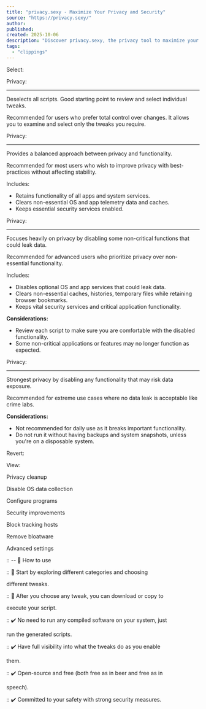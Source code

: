 ```yaml
---
title: "privacy.sexy - Maximize Your Privacy and Security"
source: "https://privacy.sexy/"
author:
published:
created: 2025-10-06
description: "Discover privacy.sexy, the privacy tool to maximize your privacy and security on Windows, macOS, and Linux. Easily use best practices to prevent tracking and make your life secure and private — because privacy is sexy."
tags:
  - "clippings"
---
```

Select:

Privacy:

---

Deselects all scripts. Good starting point to review and select individual tweaks.

Recommended for users who prefer total control over changes. It allows you to examine and select only the tweaks you require.

Privacy:

---

Provides a balanced approach between privacy and functionality.

Recommended for most users who wish to improve privacy with best-practices without affecting stability.

Includes:

- Retains functionality of all apps and system services.
- Clears non-essential OS and app telemetry data and caches.
- Keeps essential security services enabled.

Privacy:

---

Focuses heavily on privacy by disabling some non-critical functions that could leak data.

Recommended for advanced users who prioritize privacy over non-essential functionality.

Includes:

- Disables optional OS and app services that could leak data.
- Clears non-essential caches, histories, temporary files while retaining browser bookmarks.
- Keeps vital security services and critical application functionality.

**Considerations:**

- Review each script to make sure you are comfortable with the disabled functionality.
- Some non-critical applications or features may no longer function as expected.

Privacy:

---

Strongest privacy by disabling any functionality that may risk data exposure.

Recommended for extreme use cases where no data leak is acceptable like crime labs.

**Considerations:**

- Not recommended for daily use as it breaks important functionality.
- Do not run it without having backups and system snapshots, unless you're on a disposable system.

Revert:

View:

Privacy cleanup

Disable OS data collection

Configure programs

Security improvements

Block tracking hosts

Remove bloatware

Advanced settings

:: -- 🤔 How to use

:: 📙 Start by exploring different categories and choosing

different tweaks.

:: 📙 After you choose any tweak, you can download or copy to

execute your script.

:: ✔️ No need to run any compiled software on your system, just

run the generated scripts.

:: ✔️ Have full visibility into what the tweaks do as you enable

them.

:: ✔️ Open-source and free (both free as in beer and free as in

speech).

:: ✔️ Committed to your safety with strong security measures.